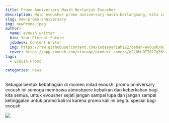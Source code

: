 ```yaml
---
title: Promo Anniversary Masih Berlanjut Evousher
description: Halo evousher promo anniversary masih berlangsung, kita ingin membagikan atmosphere yang kita rasakan dari sebuah kelahiran element bisnis yang kita bangun saat ini. Ayo terus semangat untuk meraih sukses berbisnis, jangan sampai ketinggalan promo nya yah evousher.
slug: new-promo-anniversary
img: newPromo.jpeg
author: 
  name: evoush_writter
  bio: Your Eternal Future
  jobdesk: Content Writer
  img: https://raw.githubusercontent.com/codesyariah122/bahan-evoush/main/images/banner/jumbotron5.jpg
  cover: https://app.evoush.com/storage/product-covers/eJC8hUOT7B1Tg56943hWhsI9KMH8k7CdRe2OFDbo.jpg
tags: 
  - Evoush Promo

categories: news
---  
```


Sebagai bentuk kebahagian di momen milad evoush, promo anniversary evoush ini semoga membawa atmoshpere kebaikan dan keberkahan bagi kita semua, untuk evousher sejati jangan sampai lupa dan jangan sampai ketinggalan untuk promo kali ini karena promo kali ini begitu special bagi evoush.  

<img src="https://raw.githubusercontent.com/evoush12/bahan_evoush/main/promo/newPromo.jpeg" class="img-responsive img-fluid">